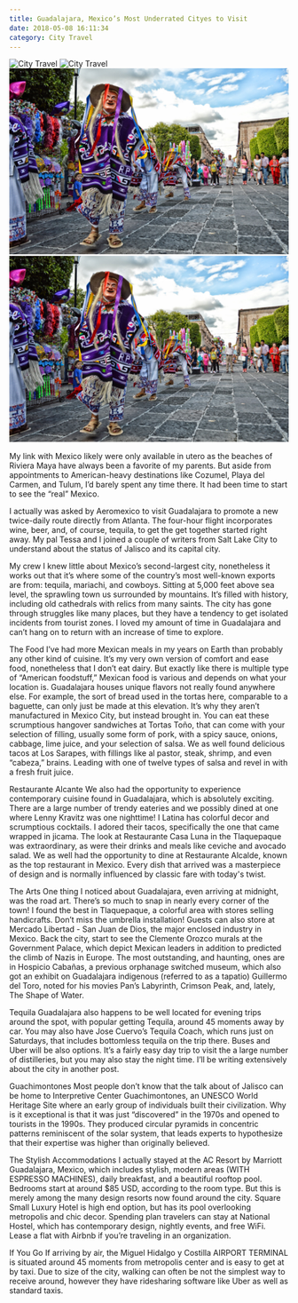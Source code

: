```yaml
---
title: Guadalajara, Mexico’s Most Underrated Cityes to Visit
date: 2018-05-08 16:11:34
category: City Travel
---
```


![City Travel](https://laughing-edison-ae72b1.netlify.com/content/images/2.jpeg)
![City Travel](https://laughing-edison-ae72b1.netlify.com/static/2.jpeg)
![City Travel](/static/2.jpeg)
![City Travel](static/2.jpeg)

My link with Mexico likely were only available in utero as the beaches of Riviera Maya have always been a favorite of my parents. But aside from appointments to American-heavy destinations like Cozumel, Playa del Carmen, and Tulum, I’d barely spent any time there. It had been time to start to see the “real” Mexico.

I actually was asked by Aeromexico to visit Guadalajara to promote a new twice-daily route directly from Atlanta. The four-hour flight incorporates wine, beer, and, of course, tequila, to get the get together started right away. My pal Tessa and I joined a couple of writers from Salt Lake City to understand about the status of Jalisco and its capital city.

My crew
I knew little about Mexico’s second-largest city, nonetheless it works out that it’s where some of the country’s most well-known exports are from: tequila, mariachi, and cowboys. Sitting at 5,000 feet above sea level, the sprawling town us surrounded by mountains. It’s filled with history, including old cathedrals with relics from many saints. The city has gone through struggles like many places, but they have a tendency to get isolated incidents from tourist zones. I loved my amount of time in Guadalajara and can’t hang on to return with an increase of time to explore.

The Food
I’ve had more Mexican meals in my years on Earth than probably any other kind of cuisine. It’s my very own version of comfort and ease food, nonetheless that I don’t eat dairy. But exactly like there is multiple type of “American foodstuff,” Mexican food is various and depends on what your location is. Guadalajara houses unique flavors not really found anywhere else. For example, the sort of bread used in the tortas here, comparable to a baguette, can only just be made at this elevation. It’s why they aren’t manufactured in Mexico City, but instead brought in. You can eat these scrumptious hangover sandwiches at Tortas Toño, that can come with your selection of filling, usually some form of pork, with a spicy sauce, onions, cabbage, lime juice, and your selection of salsa. We as well found delicious tacos at Los Sarapes, with fillings like al pastor, steak, shrimp, and even “cabeza,” brains. Leading with one of twelve types of salsa and revel in with a fresh fruit juice.

Restaurante Alcante
We also had the opportunity to experience contemporary cuisine found in Guadalajara, which is absolutely exciting. There are a large number of trendy eateries and we possibly dined at one where Lenny Kravitz was one nighttime! I Latina has colorful decor and scrumptious cocktails. I adored their tacos, specifically the one that came wrapped in jicama. The look at Restaurante Casa Luna in the Tlaquepaque was extraordinary, as were their drinks and meals like ceviche and avocado salad. We as well had the opportunity to dine at Restaurante Alcalde, known as the top restaurant in Mexico. Every dish that arrived was a masterpiece of design and is normally influenced by classic fare with today's twist.

The Arts
One thing I noticed about Guadalajara, even arriving at midnight, was the road art. There’s so much to snap in nearly every corner of the town! I found the best in Tlaquepaque, a colorful area with stores selling handicrafts. Don’t miss the umbrella installation! Guests can also store at Mercado Libertad - San Juan de Dios, the major enclosed industry in Mexico. Back the city, start to see the Clemente Orozco murals at the Government Palace, which depict Mexican leaders in addition to predicted the climb of Nazis in Europe. The most outstanding, and haunting, ones are in Hospicio Cabañas, a previous orphanage switched museum, which also got an exhibit on Guadalajara indigenous (referred to as a tapatio) Guillermo del Toro, noted for his movies Pan’s Labyrinth, Crimson Peak, and, lately, The Shape of Water.

Tequila
Guadalajara also happens to be well located for evening trips around the spot, with popular getting Tequila, around 45 moments away by car. You may also have Jose Cuervo’s Tequila Coach, which runs just on Saturdays, that includes bottomless tequila on the trip there. Buses and Uber will be also options. It’s a fairly easy day trip to visit the a large number of distilleries, but you may also stay the night time. I’ll be writing extensively about the city in another post.

Guachimontones
Most people don’t know that the talk about of Jalisco can be home to Interpretive Center Guachimontones, an UNESCO World Heritage Site where an early group of individuals built their civilization. Why is it exceptional is that it was just “discovered” in the 1970s and opened to tourists in the 1990s. They produced circular pyramids in concentric patterns reminiscent of the solar system, that leads experts to hypothesize that their expertise was higher than originally believed.

The Stylish Accommodations
I actually stayed at the AC Resort by Marriott Guadalajara, Mexico, which includes stylish, modern areas (WITH ESPRESSO MACHINES), daily breakfast, and a beautiful rooftop pool. Bedrooms start at around $85 USD, according to the room type. But this is merely among the many design resorts now found around the city. Square Small Luxury Hotel is high end option, but has its pool overlooking metropolis and chic decor. Spending plan travelers can stay at National Hostel, which has contemporary design, nightly events, and free WiFi. Lease a flat with Airbnb if you’re traveling in an organization.

If You Go
If arriving by air, the Miguel Hidalgo y Costilla AIRPORT TERMINAL is situated around 45 moments from metropolis center and is easy to get at by taxi. Due to size of the city, walking can often be not the simplest way to receive around, however they have ridesharing software like Uber as well as standard taxis.
